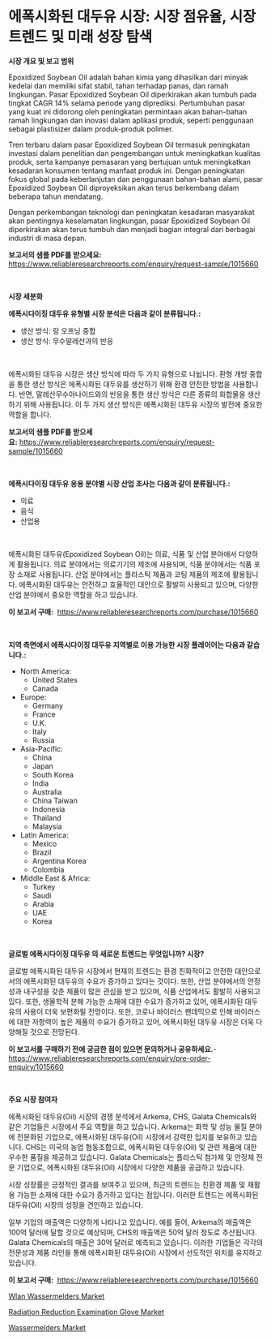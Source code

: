 <p><h1>에폭시화된 대두유 시장: 시장 점유율, 시장 트렌드 및 미래 성장 탐색</h1></p><p><strong>시장 개요 및 보고 범위</strong></p>
<p><p>Epoxidized Soybean Oil adalah bahan kimia yang dihasilkan dari minyak kedelai dan memiliki sifat stabil, tahan terhadap panas, dan ramah lingkungan. Pasar Epoxidized Soybean Oil diperkirakan akan tumbuh pada tingkat CAGR 14% selama periode yang diprediksi. Pertumbuhan pasar yang kuat ini didorong oleh peningkatan permintaan akan bahan-bahan ramah lingkungan dan inovasi dalam aplikasi produk, seperti penggunaan sebagai plastisizer dalam produk-produk polimer.</p><p>Tren terbaru dalam pasar Epoxidized Soybean Oil termasuk peningkatan investasi dalam penelitian dan pengembangan untuk meningkatkan kualitas produk, serta kampanye pemasaran yang bertujuan untuk meningkatkan kesadaran konsumen tentang manfaat produk ini. Dengan peningkatan fokus global pada keberlanjutan dan penggunaan bahan-bahan alami, pasar Epoxidized Soybean Oil diproyeksikan akan terus berkembang dalam beberapa tahun mendatang.</p><p>Dengan perkembangan teknologi dan peningkatan kesadaran masyarakat akan pentingnya keselamatan lingkungan, pasar Epoxidized Soybean Oil diperkirakan akan terus tumbuh dan menjadi bagian integral dari berbagai industri di masa depan.</p></p>
<p><strong>보고서의 샘플 PDF를 받으세요:</strong> <a href="https://www.reliableresearchreports.com/enquiry/request-sample/1015660">https://www.reliableresearchreports.com/enquiry/request-sample/1015660</a></p>
<p>&nbsp;</p>
<p><strong>시장 세분화</strong></p>
<p><strong>에폭시다이징 대두유 유형별 시장 분석은 다음과 같이 분류됩니다.:</strong></p>
<p><ul><li>생산 방식: 링 오프닝 중합</li><li>생산 방식: 무수말레산과의 반응</li></ul></p>
<p>&nbsp;</p>
<p><p>에폭시화된 대두유 시장은 생산 방식에 따라 두 가지 유형으로 나뉩니다. 환형 개방 중합을 통한 생산 방식은 에폭시화된 대두유를 생산하기 위해 환경 안전한 방법을 사용합니다. 반면, 말레산무수아나이드와의 반응을 통한 생산 방식은 다른 종류의 화합물을 생산하기 위해 사용됩니다. 이 두 가지 생산 방식은 에폭시화된 대두유 시장의 발전에 중요한 역할을 합니다.</p></p>
<p><strong>보고서의 샘플 PDF를 받으세요:</strong>&nbsp;<a href="https://www.reliableresearchreports.com/enquiry/request-sample/1015660">https://www.reliableresearchreports.com/enquiry/request-sample/1015660</a></p>
<p>&nbsp;</p>
<p><strong> 에폭시다이징 대두유 응용 분야별 시장 산업 조사는 다음과 같이 분류됩니다.:</strong></p>
<p><ul><li>의료</li><li>음식</li><li>산업용</li></ul></p>
<p>&nbsp;</p>
<p><p>에폭시화된 대두유(Epoxidized Soybean Oil)는 의료, 식품 및 산업 분야에서 다양하게 활용됩니다. 의료 분야에서는 의료기기의 제조에 사용되며, 식품 분야에서는 식품 포장 소재로 사용됩니다. 산업 분야에서는 플라스틱 제품과 코팅 제품의 제조에 활용됩니다. 에폭시화된 대두유는 안전하고 효율적인 대안으로 활발히 사용되고 있으며, 다양한 산업 분야에서 중요한 역할을 하고 있습니다.</p></p>
<p><strong>이 보고서 구매:</strong>&nbsp; <a href="https://www.reliableresearchreports.com/purchase/1015660">https://www.reliableresearchreports.com/purchase/1015660</a></p>
<p>&nbsp;</p>
<p><strong>지역 측면에서 에폭시다이징 대두유 지역별로 이용 가능한 시장 플레이어는 다음과 같습니다.:</strong></p>
<p><ul>
    <li>
        North America:
        <ul>
            <li>United States</li>
            <li>Canada</li>
        </ul>
    </li>
    <li>
        Europe:
        <ul>
            <li>Germany</li>
            <li>France</li>
            <li>U.K.</li>
            <li>Italy</li>
            <li>Russia</li>
        </ul>
    </li>
    <li>
        Asia-Pacific:
        <ul>
            <li>China</li>
            <li>Japan</li>
            <li>South Korea</li>
            <li>India</li>
            <li>Australia</li>
            <li>China Taiwan</li>
            <li>Indonesia</li>
            <li>Thailand</li>
            <li>Malaysia</li>
        </ul>
    </li>
    <li>
        Latin America:
        <ul>
            <li>Mexico</li>
            <li>Brazil</li>
            <li>Argentina Korea</li>
            <li>Colombia</li>
        </ul>
    </li>
    <li>
        Middle East & Africa:
        <ul>
            <li>Turkey</li>
            <li>Saudi</li>
            <li>Arabia</li>
            <li>UAE</li>
            <li>Korea</li>
        </ul>
    </li>
    </ul></p>
<p>&nbsp;</p>
<p><strong>글로벌 에폭시다이징 대두유 의 새로운 트렌드는 무엇입니까? 시장?</strong></p>
<p><p>글로벌 에폭시화된 대두유 시장에서 현재의 트렌드는 환경 친화적이고 안전한 대안으로서의 에폭시화된 대두유의 수요가 증가하고 있다는 것이다. 또한, 산업 분야에서의 안정성과 내구성을 갖춘 제품이 많은 관심을 받고 있으며, 식품 산업에서도 활발히 사용되고 있다. 또한, 생물학적 분해 가능한 소재에 대한 수요가 증가하고 있어, 에폭시화된 대두유의 사용이 더욱 보편화될 전망이다. 또한, 코로나 바이러스 팬데믹으로 인해 바이러스에 대한 저항력이 높은 제품의 수요가 증가하고 있어, 에폭시화된 대두유 시장은 더욱 다양해질 것으로 전망된다.</p></p>
<p><strong>이 보고서를 구매하기 전에 궁금한 점이 있으면 문의하거나 공유하세요.</strong>- <a href="https://www.reliableresearchreports.com/enquiry/pre-order-enquiry/1015660">https://www.reliableresearchreports.com/enquiry/pre-order-enquiry/1015660</a></p>
<p>&nbsp;</p>
<p><strong>주요 시장 참여자</strong></p>
<p><p>에폭시화된 대두유(Oil) 시장의 경쟁 분석에서 Arkema, CHS, Galata Chemicals와 같은 기업들은 시장에서 주요 역할을 하고 있습니다. Arkema는 화학 및 성능 물질 분야에 전문화된 기업으로, 에폭시화된 대두유(Oil) 시장에서 강력한 입지를 보유하고 있습니다. CHS는 미국의 농업 협동조합으로, 에폭시화된 대두유(Oil) 및 관련 제품에 대한 우수한 품질을 제공하고 있습니다. Galata Chemicals는 플라스틱 첨가제 및 안정제 전문 기업으로, 에폭시화된 대두유(Oil) 시장에서 다양한 제품을 공급하고 있습니다.</p><p>시장 성장률은 긍정적인 결과를 보여주고 있으며, 최근의 트렌드는 친환경 제품 및 재활용 가능한 소재에 대한 수요가 증가하고 있다는 점입니다. 이러한 트렌드는 에폭시화된 대두유(Oil) 시장의 성장을 견인하고 있습니다.</p><p>일부 기업의 매출액은 다양하게 나타나고 있습니다. 예를 들어, Arkema의 매출액은 100억 달러에 달할 것으로 예상되며, CHS의 매출액은 50억 달러 정도로 추산됩니다. Galata Chemicals의 매출은 30억 달러로 예측되고 있습니다. 이러한 기업들은 각각의 전문성과 제품 라인을 통해 에폭시화된 대두유(Oil) 시장에서 선도적인 위치를 유지하고 있습니다.</p></p>
<p><strong>이 보고서 구매:</strong>&nbsp;&nbsp;<a href="https://www.reliableresearchreports.com/purchase/1015660">https://www.reliableresearchreports.com/purchase/1015660</a></p>
<p><p><a href="https://view.publitas.com/reportprime-1/decoding-the-wlan-wassermelders-market-a-deep-dive-into-the-latest-market-trends-market-segmentation-and-competitive-analysis/">Wlan Wassermelders Market</a></p><p><a href="https://view.publitas.com/reportprime-1/radiation-reduction-examination-glove-market-furnish-information-about-market-size-market-share-market-dynamics-and-projections-spanning-from-2023-to-2030/">Radiation Reduction Examination Glove Market</a></p><p><a href="https://view.publitas.com/reportprime-1/wassermelders-market-research-report-forecasted-for-period-from-2023-2030-by-market-type-market-application-and-region/">Wassermelders Market</a></p></p>
